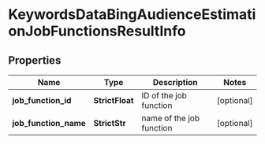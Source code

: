 # KeywordsDataBingAudienceEstimationJobFunctionsResultInfo


## Properties

| Name | Type | Description | Notes |
|------------ | ------------- | ------------- | -------------|
**job_function_id** | **StrictFloat** | ID of the job function |[optional]|
**job_function_name** | **StrictStr** | name of the job function |[optional]|